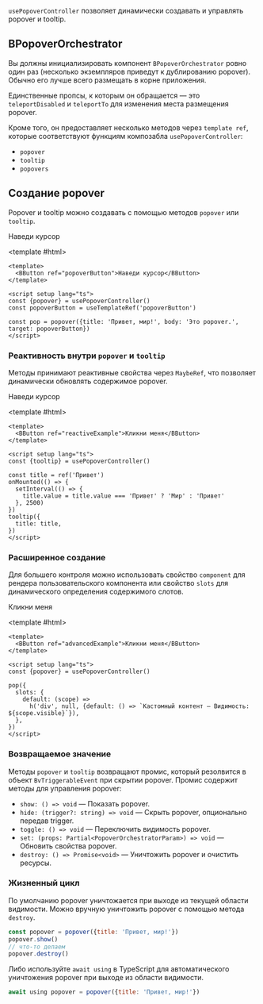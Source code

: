 <ComposableHeader path="usePopoverController/index.ts" title="usePopoverController" />

<div class="lead mb-5">

`usePopoverController` позволяет динамически создавать и управлять popover и tooltip.

</div>

<UsePluginAlert />

## BPopoverOrchestrator

Вы должны инициализировать компонент `BPopoverOrchestrator` ровно один раз (несколько экземпляров приведут к дублированию popover). Обычно его лучше всего размещать в корне приложения.

<HighlightCard>
<template #html>

```vue-html
<BPopoverOrchestrator />
```

</template>
</HighlightCard>

Единственные пропсы, к которым он обращается — это `teleportDisabled` и `teleportTo` для изменения места размещения popover.

Кроме того, он предоставляет несколько методов через `template ref`, которые соответствуют функциям композабла `usePopoverController`:

- `popover`
- `tooltip`
- `popovers`

## Создание popover

Popover и tooltip можно создавать с помощью методов `popover` или `tooltip`.

<HighlightCard>
  <BButton ref="popoverButton">Наведи курсор</BButton>

<template #html>

```vue
<template>
  <BButton ref="popoverButton">Наведи курсор</BButton>
</template>

<script setup lang="ts">
const {popover} = usePopoverController()
const popoverButton = useTemplateRef('popoverButton')

const pop = popover({title: 'Привет, мир!', body: 'Это popover.', target: popoverButton})
</script>
```

  </template>
</HighlightCard>

### Реактивность внутри `popover` и `tooltip`

Методы принимают реактивные свойства через `MaybeRef`, что позволяет динамически обновлять содержимое popover.

<HighlightCard>
  <BButton ref="reactiveExample">Наведи курсор</BButton>

<template #html>

```vue
<template>
  <BButton ref="reactiveExample">Кликни меня</BButton>
</template>

<script setup lang="ts">
const {tooltip} = usePopoverController()

const title = ref('Привет')
onMounted(() => {
  setInterval(() => {
    title.value = title.value === 'Привет' ? 'Мир' : 'Привет'
  }, 2500)
})
tooltip({
  title: title,
})
</script>
```

  </template>
</HighlightCard>

### Расширенное создание

Для большего контроля можно использовать свойство `component` для рендера пользовательского компонента или свойство `slots` для динамического определения содержимого слотов.

<HighlightCard>
  <BButton ref="advancedExample">Кликни меня</BButton>

<template #html>

```vue
<template>
  <BButton ref="advancedExample">Кликни меня</BButton>
</template>

<script setup lang="ts">
const {popover} = usePopoverController()

pop({
  slots: {
    default: (scope) =>
      h('div', null, {default: () => `Кастомный контент — Видимость: ${scope.visible}`}),
  },
})
</script>
```

  </template>
</HighlightCard>

### Возвращаемое значение

Методы `popover` и `tooltip` возвращают промис, который резолвится в объект `BvTriggerableEvent` при скрытии popover. Промис содержит методы для управления popover:

- `show: () => void` — Показать popover.
- `hide: (trigger?: string) => void` — Скрыть popover, опционально передав trigger.
- `toggle: () => void` — Переключить видимость popover.
- `set: (props: Partial<PopoverOrchestratorParam>) => void` — Обновить свойства popover.
- `destroy: () => Promise<void>` — Уничтожить popover и очистить ресурсы.

### Жизненный цикл

По умолчанию popover уничтожается при выходе из текущей области видимости. Можно вручную уничтожить popover с помощью метода `destroy`.

```js
const popover = popover({title: 'Привет, мир!'})
popover.show()
// что-то делаем
popover.destroy()
```

Либо используйте `await using` в TypeScript для автоматического уничтожения popover при выходе из области видимости.

```js
await using popover = popover({title: 'Привет, мир!'})
```

<script setup lang="ts">
import { BButton, BPopover, usePopoverController, BButtonGroup } from 'bootstrap-vue-next'
import HighlightCard from '../../components/HighlightCard.vue'
import UsePluginAlert from '../../components/UsePluginAlert.vue'
import { ref, h, onMounted } from 'vue'
import ComposableHeader from './ComposableHeader.vue'

const { popover, tooltip } = usePopoverController()


const title = ref('Привет')
const popoverButton = ref()
const reactiveExample = ref()
const advancedExample = ref()

onMounted(() => {
  setInterval(() => {
    title.value = title.value === 'Привет' ? 'мир' : 'Привет'
  }, 1000)
})

const pop = popover({ title: 'Привет мир!', body: 'Это popover.', target: popoverButton })
const pop2 = tooltip({ title: title, target: reactiveExample })
const pop3 = popover({
  slots: {
    default: (scope) =>
      h('div', null, { default: () => `Кастомный контент - Видимость: ${scope.visible}` }),
  },
  target: advancedExample,
  title: 'Продвинутый Popover',
  body: 'Это пример продвинутого popover.',
})

</script>
